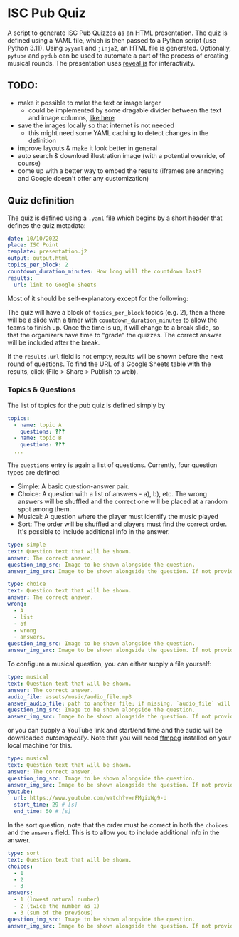 # ISC Pub Quiz
A script to generate ISC Pub Quizzes as an HTML presentation.
The quiz is defined using a YAML file, which is then passed to a Python script (use Python 3.11).
Using `pyyaml` and `jinja2`, an HTML file is generated. Optionally, `pytube` and `pydub` can be used to automate a part of the process of creating musical rounds.
The presentation uses [reveal.js](https://github.com/hakimel/reveal.js) for interactivity.

## TODO:
* make it possible to make the text or image larger
  * could be implemented by some dragable divider between the text and image columns, [like here](https://stackoverflow.com/questions/55565001/how-do-you-allow-a-user-to-manually-resize-a-div-element-vertically)
* save the images locally so that internet is not needed
  * this might need some YAML caching to detect changes in the definition
* improve layouts & make it look better in general
* auto search & download illustration image (with a potential override, of course)
* come up with a better way to embed the results (iframes are annoying and Google doesn't offer any customization)

## Quiz definition
The quiz is defined using a `.yaml` file which begins by a short header that defines the quiz metadata:
```yaml
date: 10/10/2022
place: ISC Point
template: presentation.j2
output: output.html
topics_per_block: 2
countdown_duration_minutes: How long will the countdown last?
results:
  url: link to Google Sheets
```
Most of it should be self-explanatory except for the following:

The quiz will have a block of `topics_per_block` topics (e.g. 2), then a there will be a slide with a timer with `countdown_duration_minutes` to allow the teams to finish up. Once the time is up, it will change to a break slide, so that the organizers have time to "grade" the quizzes. The correct answer will be included after the break.

If the `results.url` field is not empty, results will be shown before the next round of questions. To find the URL of a Google Sheets table with the results, click (File > Share > Publish to web).

### Topics & Questions
The list of topics for the pub quiz is defined simply by
```yaml
topics:
  - name: topic A
    questions: ???
  - name: topic B
    questions: ???
  ...
```
The `questions` entry is again a list of questions.
Currently, four question types are defined:
* Simple: A basic question-answer pair.
* Choice: A question with a list of answers - a), b), etc. The wrong answers will be shuffled and the correct one will be placed at a random spot among them.
* Musical: A question where the player must identify the music played
* Sort: The order will be shuffled and players must find the correct order. It's possible to include additional info in the answer. 
```yaml
type: simple
text: Question text that will be shown.
answer: The correct answer.
question_img_src: Image to be shown alongside the question.
answer_img_src: Image to be shown alongside the question. If not provided, the question image will be shown.
```
```yaml
type: choice
text: Question text that will be shown.
answer: The correct answer.
wrong:
  - A
  - list
  - of
  - wrong
  - answers.
question_img_src: Image to be shown alongside the question.
answer_img_src: Image to be shown alongside the question. If not provided, the question image will be shown.

```
To configure a musical question, you can either supply a file yourself:
```yaml
type: musical
text: Question text that will be shown.
answer: The correct answer.
audio_file: assets/music/audio_file.mp3
answer_audio_file: path to another file; if missing, `audio_file` will be used
question_img_src: Image to be shown alongside the question.
answer_img_src: Image to be shown alongside the question. If not provided, the question image will be shown.
```
or you can supply a YouTube link and start/end time and the audio will be downloaded *automagically*. Note that you will need [ffmpeg](https://ffmpeg.org/download.html) installed on your local machine for this.
```yaml
type: musical
text: Question text that will be shown.
answer: The correct answer.
question_img_src: Image to be shown alongside the question.
answer_img_src: Image to be shown alongside the question. If not provided, the question image will be shown.
youtube: 
  url: https://www.youtube.com/watch?v=rFMgixWg9-U
  start_time: 29 # [s]
  end_time: 50 # [s]
```

In the sort question, note that the order must be correct in both the `choices` and the `answers` field. This is to allow you to include additional info in the answer.
```yaml
type: sort
text: Question text that will be shown.
choices: 
  - 1
  - 2
  - 3
answers:
  - 1 (lowest natural number)
  - 2 (twice the number as 1)
  - 3 (sum of the previous)
question_img_src: Image to be shown alongside the question.
answer_img_src: Image to be shown alongside the question. If not provided, the question image will be shown.

```
